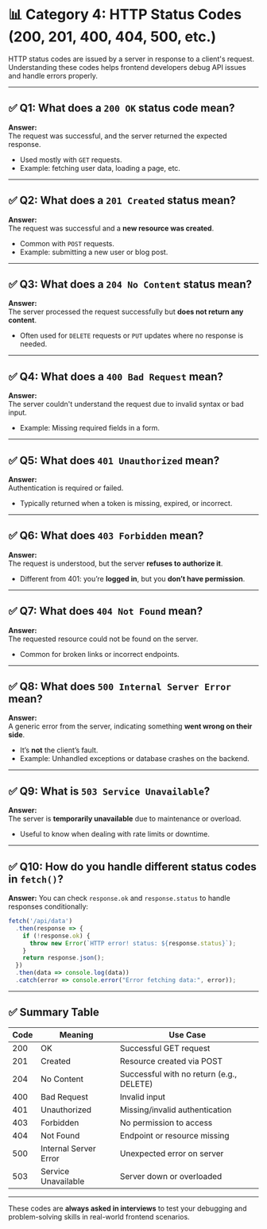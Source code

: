 
# 📊 Category 4: HTTP Status Codes (200, 201, 400, 404, 500, etc.)

HTTP status codes are issued by a server in response to a client's request. Understanding these codes helps frontend developers debug API issues and handle errors properly.

---

## ✅ Q1: What does a `200 OK` status code mean?

**Answer:**  
The request was successful, and the server returned the expected response.

- Used mostly with `GET` requests.
- Example: fetching user data, loading a page, etc.

---

## ✅ Q2: What does a `201 Created` status mean?

**Answer:**  
The request was successful and a **new resource was created**.

- Common with `POST` requests.
- Example: submitting a new user or blog post.

---

## ✅ Q3: What does a `204 No Content` status mean?

**Answer:**  
The server processed the request successfully but **does not return any content**.

- Often used for `DELETE` requests or `PUT` updates where no response is needed.

---

## ✅ Q4: What does a `400 Bad Request` mean?

**Answer:**  
The server couldn't understand the request due to invalid syntax or bad input.

- Example: Missing required fields in a form.

---

## ✅ Q5: What does `401 Unauthorized` mean?

**Answer:**  
Authentication is required or failed.

- Typically returned when a token is missing, expired, or incorrect.

---

## ✅ Q6: What does `403 Forbidden` mean?

**Answer:**  
The request is understood, but the server **refuses to authorize it**.

- Different from 401: you’re **logged in**, but you **don’t have permission**.

---

## ✅ Q7: What does `404 Not Found` mean?

**Answer:**  
The requested resource could not be found on the server.

- Common for broken links or incorrect endpoints.

---

## ✅ Q8: What does `500 Internal Server Error` mean?

**Answer:**  
A generic error from the server, indicating something **went wrong on their side**.

- It’s **not** the client’s fault.
- Example: Unhandled exceptions or database crashes on the backend.

---

## ✅ Q9: What is `503 Service Unavailable`?

**Answer:**  
The server is **temporarily unavailable** due to maintenance or overload.

- Useful to know when dealing with rate limits or downtime.

---

## ✅ Q10: How do you handle different status codes in `fetch()`?

**Answer:**
You can check `response.ok` and `response.status` to handle responses conditionally:

```js
fetch('/api/data')
  .then(response => {
    if (!response.ok) {
      throw new Error(`HTTP error! status: ${response.status}`);
    }
    return response.json();
  })
  .then(data => console.log(data))
  .catch(error => console.error("Error fetching data:", error));
```

---

## ✅ Summary Table

| Code | Meaning                 | Use Case                           |
|------|--------------------------|-------------------------------------|
| 200  | OK                       | Successful GET request              |
| 201  | Created                  | Resource created via POST           |
| 204  | No Content               | Successful with no return (e.g., DELETE) |
| 400  | Bad Request              | Invalid input                       |
| 401  | Unauthorized             | Missing/invalid authentication      |
| 403  | Forbidden                | No permission to access             |
| 404  | Not Found                | Endpoint or resource missing        |
| 500  | Internal Server Error    | Unexpected error on server          |
| 503  | Service Unavailable      | Server down or overloaded           |

---

These codes are **always asked in interviews** to test your debugging and problem-solving skills in real-world frontend scenarios.

